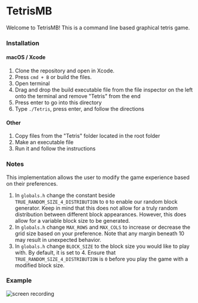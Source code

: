 # TetrisMB

Welcome to TetrisMB! This is a command line based graphical tetris game.

### Installation

#### macOS / Xcode
1. Clone the repository and open in Xcode. 
1. Press `cmd + B` or build the files.
1. Open terminal
1. Drag and drop the build executable file from the file inspector on the left onto the terminal and remove "Tetris" from the end
1. Press enter to go into this directory
1. Type `./Tetris`, press enter, and follow the directions

#### Other
1. Copy files from the "Tetris" folder located in the root folder
1. Make an executable file
1. Run it and follow the instructions

### Notes
This implementation allows the user to modify the game experience based on their preferences.

1. In `globals.h` change the constant beside `TRUE_RANDOM_SIZE_4_DISTRIBUTION` to `0` to enable our random block generator. Keep in mind that this does not allow for a truly random distribution between different block appearances. However, this does allow for a variable block size to be generated.
1. In `globals.h` change `MAX_ROWS` and `MAX_COLS` to increase or decrease the grid size based on your preference. Note that any margin beneath 10 may result in unexpected behavior.
1. In `globals.h` change `BLOCK_SIZE` to the block size you would like to play with. By default, it is set to 4. Ensure that `TRUE_RANDOM_SIZE_4_DISTRIBUTION` is `0` before you play the game with a modified block size.

### Example 
![screen recording](https://media.giphy.com/media/jJRTf7TBlc3mC3N1HI/giphy.gif)
